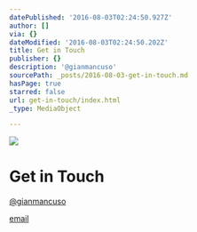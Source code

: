```yaml
---
datePublished: '2016-08-03T02:24:50.927Z'
author: []
via: {}
dateModified: '2016-08-03T02:24:50.202Z'
title: Get in Touch
publisher: {}
description: '@gianmancuso'
sourcePath: _posts/2016-08-03-get-in-touch.md
hasPage: true
starred: false
url: get-in-touch/index.html
_type: MediaObject

---
```

![](https://the-grid-user-content.s3-us-west-2.amazonaws.com/e1f2e654-33b1-4157-9d48-73b542cdc691.jpg)

# Get in Touch

[@gianmancuso][0]

[email][1]

[0]: https://twitter.com/gianmancuso "My Twitter handle"
[1]: mailto:gian.mancuso@gmail.com "My email address"
